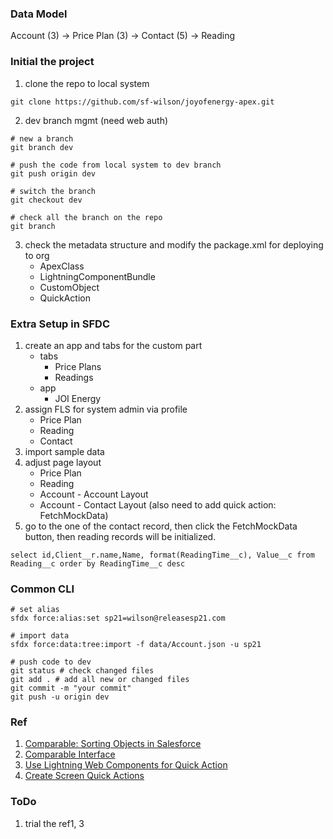 ### Data Model
Account (3) -> Price Plan (3) -> Contact (5) -> Reading

### Initial the project
1. clone the repo to local system
```
git clone https://github.com/sf-wilson/joyofenergy-apex.git
```
2. dev branch mgmt (need web auth)
```
# new a branch
git branch dev

# push the code from local system to dev branch
git push origin dev

# switch the branch
git checkout dev

# check all the branch on the repo
git branch
```
3. check the metadata structure and modify the package.xml for deploying to org
    - ApexClass
    - LightningComponentBundle
    - CustomObject
    - QuickAction

### Extra Setup in SFDC
1. create an app and tabs for the custom part
    - tabs
        * Price Plans
        * Readings
    - app
        * JOI Energy
2. assign FLS for system admin via profile
    - Price Plan
    - Reading
    - Contact
3. import sample data
4. adjust page layout
    - Price Plan
    - Reading
    - Account - Account Layout
    - Account - Contact Layout (also need to add quick action: FetchMockData)
5. go to the one of the contact record, then click the FetchMockData button, then reading records will be initialized.
```
select id,Client__r.name,Name, format(ReadingTime__c), Value__c from Reading__c order by ReadingTime__c desc
```

### Common CLI
```
# set alias
sfdx force:alias:set sp21=wilson@releasesp21.com

# import data
sfdx force:data:tree:import -f data/Account.json -u sp21

# push code to dev
git status # check changed files
git add . # add all new or changed files
git commit -m "your commit"
git push -u origin dev
```

### Ref
1. [Comparable: Sorting Objects in Salesforce](https://blog.deadlypenguin.com/2015/10/10/comparable-sorting-objects-in-salesforce/)
2. [Comparable Interface](https://developer.salesforce.com/docs/atlas.en-us.apexref.meta/apexref/apex_comparable.htm)
3. [Use Lightning Web Components for Quick Action](https://newstechnologystuff.com/2021/06/14/use-lightning-web-components-for-quick-action/)
4. [Create Screen Quick Actions](https://developer.salesforce.com/docs/component-library/documentation/en/lwc/lwc.use_quick_actions_screen)

### ToDo
1. trial the ref1, 3